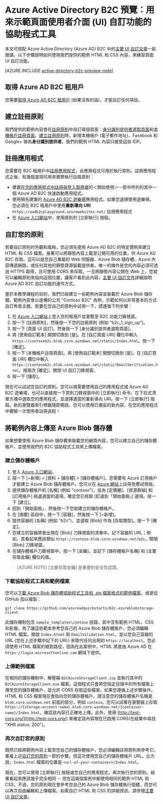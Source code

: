 <properties
	pageTitle="Azure Active Directory B2C 預覽︰頁面 UI 自訂協助程式工具 | Microsoft Azure"
	description="用來示範 Azure Active Directory B2C 中頁面 UI 自訂功能的協助程式工具"
	services="active-directory-b2c"
	documentationCenter=""
	authors="swkrish"
	manager="msmbaldwin"
	editor="bryanla"/>

<tags
	ms.service="active-directory-b2c"
	ms.workload="identity"
	ms.tgt_pltfrm="na"
	ms.devlang="na"
	ms.topic="article"
	ms.date="06/06/2016"
	ms.author="swkrish"/>

# Azure Active Directory B2C 預覽︰用來示範頁面使用者介面 (UI) 自訂功能的協助程式工具

本文可搭配 Azure Active Directory (Azure AD) B2C 中的[主要 UI 自訂文章](active-directory-b2c-reference-ui-customization.md)一起閱讀。以下步驟說明如何使用我們提供的範例 HTML 和 CSS 內容，來練習頁面 UI 自訂功能。

[AZURE.INCLUDE [active-directory-b2c-preview-note](../../includes/active-directory-b2c-preview-note.md)]

## 取得 Azure AD B2C 租用戶

您需要[取得 Azure AD B2C 租用戶](active-directory-b2c-get-started.md) (如果沒有的話)，才能自訂任何項目。

## 建立註冊原則

我們提供的範例內容會在[註冊原則](active-directory-b2c-reference-policies.md#how-to-create-a-sign-up-policy)中自訂兩個頁面：[身分識別提供者選取頁面](active-directory-b2c-reference-ui-customization.md#identity-provider-selection-page)和[本機帳戶註冊頁面](active-directory-b2c-reference-ui-customization.md#local-account-sign-up-page)。[建立註冊原則](active-directory-b2c-reference-policies.md#how-to-create-a-sign-up-policy)時，新增本機帳戶 (電子郵件地址)、Facebook 和 Google+ 做為**身分識別提供者**。我們的範例 HTML 內容只接受這些 IDP。

## 註冊應用程式

您需要在 B2C 租用戶中[註冊應用程式](active-directory-b2c-app-registration.md)，此應用程式可用於執行原則。註冊應用程式之後，有幾個選項可用來實際執行註冊原則：

- 建置[在您的應用程式中註冊與登入取用者](active-directory-b2c-overview.md#getting-started)的＜開始使用＞一節中所列的其中一個 Azure AD B2C 快速啟動應用程式。
- 使用預先建置的 [Azure AD B2C 遊樂場](https://aadb2cplayground.azurewebsites.net)應用程式。如果您選擇使用遊樂場，您必須在 B2C 租用戶中使用**重新導向 URI** `https://aadb2cplayground.azurewebsites.net/` 註冊應用程式
- 在 [Azure 入口網站](https://portal.azure.com/)中，使用原則的 [立即執行] 按鈕。

## 自訂您的原則

若要自訂原則的外觀和風格，您必須先使用 Azure AD B2C 的特定慣例來建立 HTML 和 CSS 檔案。接著可以將靜態內容上載至公開可用的位置，供 Azure AD B2C 存取。這可以是您自己專屬的 Web 伺服器、Azure Blob 儲存體、Azure 內容傳遞網路，或任何其他的靜態資源裝載提供者。唯一的條件是您的內容必須可透過 HTTPS 取得，且可使用 CORS 來存取。一旦將靜態內容公開在 Web 上，您就可以編輯原則來指向這個位置，讓客戶看到此內容。[主要 UI 自訂文件](active-directory-b2c-reference-ui-customization.md)詳細說明 Azure AD B2C 自訂功能的運作方式。

基於本教學課程的目的，我們已經建立一些範例內容並裝載於 Azure Blob 儲存體。範例內容會以虛構的公司 "Contoso B2C" 為例，示範如何以非常基本的方式自訂佈景主題。若要在您自己的原則中試用一下，請遵循下列步驟：

1. 在 [Azure 入口網站](https://portal.azure.com/)上登入您的租用戶並瀏覽至 B2C 功能刀鋒視窗。
2. 按一下 [註冊原則]，然後按一下您的註冊原則 (例如 "b2c\_1\_sign\_up")。
3. 按一下 [頁面 UI 自訂]，然後按一下 [身分識別提供者選取頁面]。
4. 將 [使用自訂範本] 開關切換到 [是]。在 [自訂頁面 URI] 欄位中輸入 `https://contosob2c.blob.core.windows.net/static/Index.html`。按一下 [確定]。
5. 按一下 [本機帳戶註冊頁面]。將 [使用自訂範本] 開關切換到 [是]。在 [自訂頁面 URI] 欄位中輸入 `https://contosob2c.blob.core.windows.net/static/EmailVerification.html`。按兩次 [確定]，關閉 UI 自訂刀鋒視窗。
6. 按一下 [儲存]。

現在可以試試您自訂的原則。您可以視需要使用自己的應用程式或 Azure AD B2C 遊樂場，也可以直接按一下原則刀鋒視窗中的 [立即執行] 命令。在下拉式清單方塊中選取您的應用程式，並選擇適當的重新導向 URI。按一下 [立即執行] 按鈕。新的瀏覽器索引標籤隨即開啟，您可以使用已備妥的新內容，在您的應用程式中體驗一次使用者註冊過程！

## 將範例內容上傳至 Azure Blob 儲存體

如果想要使用 Azure Blob 儲存體來裝載您的網頁內容，您可以建立自己的儲存體帳戶，並使用我們的 B2C 協助程式工具來上傳檔案。

### 建立儲存體帳戶

1. 登入 [Azure 入口網站](https://portal.azure.com/)。
2. 按一下 [+新增] > [資料 + 儲存體] > [儲存體帳戶]。您需要有 Azure 訂用帳戶才能建立 Azure Blob 儲存體帳戶。您可以在 [Azure 網站](https://azure.microsoft.com/pricing/free-trial/)上註冊免費試用版。
3. 提供儲存體帳戶的 [名稱] (例如 "contoso")，並為 [定價層]、[資源群組] 和 [訂用帳戶] 挑選適當的選項。確定您已核取 [釘選到「開始面板」] 選項。按一下 [建立]。
4. 回到「開始面板」，然後按一下您剛建立的儲存體帳戶。
5. 在 [摘要] 區段中，按一下 [容器]，然後按一下 [+新增]。
6. 提供容器的 [名稱] (例如 "b2c")，並選取 [Blob] 作為 [存取類型]。按一下 [確定]。
7. 您建立的容器將會出現在 [Blob] 刀鋒視窗的清單中。記下容器的 URL；例如，其看起來應該類似 `https://contoso.blob.core.windows.net/b2c`。關閉 [Blob] 刀鋒視窗。
8. 在儲存體帳戶刀鋒視窗中，按一下 [金鑰]，並記下 [儲存體帳戶名稱] 和 [主要存取金鑰] 欄位的值。

> [AZURE.NOTE]
	[主要存取金鑰] 是重要的安全性認證。

### 下載協助程式工具和範例檔案

您可以[下載 Azure Blob 儲存體協助程式工具和 .zip 檔案格式的範例檔案](https://github.com/azureadquickstarts/b2c-azureblobstorage-client/archive/master.zip)，或是從 GitHub 加以複製：

```
git clone https://github.com/azureadquickstarts/b2c-azureblobstorage-client
```

此儲存機制包含 `sample_templates\contoso` 目錄，其中含有範例 HTML、CSS 和影像。為了讓這些範本參考您自己的 Azure Blob 儲存體帳戶，您必須編輯 HTML 檔案。開啟 `Index.htnml` 和 `EmailValidation.html`，並以您自己容器的 URL (您在上述步驟中記下的 URL) 來取代任何出現的 `https://localhost`。您必須使用 HTML 檔案的絕對路徑，因為在此案例中，HTML 將是由 Azure AD 在 `https://login.microsoftonline.com` 網域下提供。

### 上傳範例檔案

在相同的儲存機制中，解壓縮 `B2CAzureStorageClient.zip` 並執行其中的 `B2CAzureStorageClient.exe` 檔案。這個程式只會將您指定目錄中的所有檔案上傳至您的儲存體帳戶，並允許 CORS 存取這些檔案。如果您遵循上述步驟操作，HTML 和 CSS 檔案現在會指向您的儲存體帳戶。請注意您的儲存體帳戶名稱是 `blob.core.windows.net` 前面的部分，例如 `contoso`。您可以試著在瀏覽器上存取 `https://{storage-account-name}.blob.core.windows.net/{container-name}/Index.html`，確認該內容已正確地上傳。此外，使用 [http://test-cors.org/](http://test-cors.org/) 來確定該內容現在已啟用 CORS(在結果中尋找 "XHR status: 200")。

### 再次自訂您的原則

既然已經將範例內容上載至您自己的儲存體帳戶，您必須編輯註冊原則來參考它。重複上述[自訂您的原則](#customize-your-policy)一節的步驟，但這次使用您自己的儲存體帳戶 URL。比方說，`Index.html` 檔案的位置是 `<url-of-your-container>/Index.html`。

現在，您可以使用 [立即執行] 按鈕或您自己的應用程式，再次執行您的原則。結果看起來應該幾乎完全相同 -- 您在這兩個案例中都使用相同的範例 HTML 和 CSS。不過，您的原則現在會參考您自己的 Azure Blob 儲存體執行個體，而您可以再次自由編輯和上傳檔案。如需自訂 HTML 和 CSS 的詳細資訊，請參閱[主要 UI 自訂文章](active-directory-b2c-reference-ui-customization.md)。

<!---HONumber=AcomDC_0608_2016-->